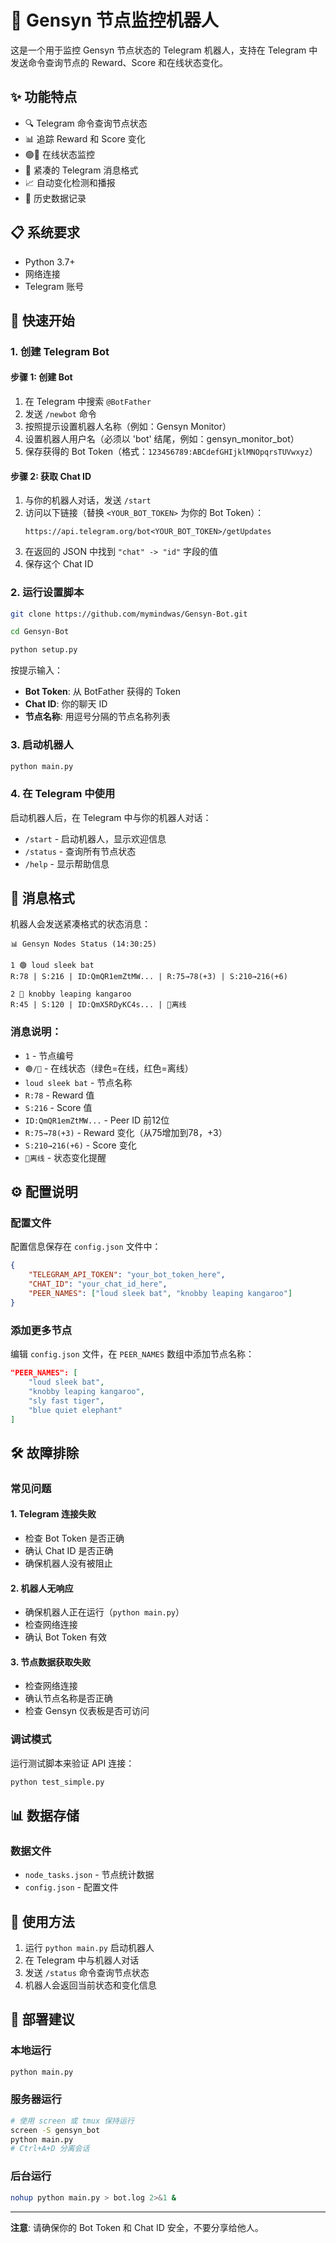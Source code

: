 # 🤖 Gensyn 节点监控机器人

这是一个用于监控 Gensyn 节点状态的 Telegram 机器人，支持在 Telegram 中发送命令查询节点的 Reward、Score 和在线状态变化。

## ✨ 功能特点

- 🔍 Telegram 命令查询节点状态
- 📊 追踪 Reward 和 Score 变化
- 🟢🔴 在线状态监控
- 📱 紧凑的 Telegram 消息格式
- 📈 自动变化检测和播报
- 💾 历史数据记录

## 📋 系统要求

- Python 3.7+
- 网络连接
- Telegram 账号

## 🚀 快速开始

### 1. 创建 Telegram Bot

#### 步骤 1: 创建 Bot
1. 在 Telegram 中搜索 `@BotFather`
2. 发送 `/newbot` 命令
3. 按照提示设置机器人名称（例如：Gensyn Monitor）
4. 设置机器人用户名（必须以 'bot' 结尾，例如：gensyn_monitor_bot）
5. 保存获得的 Bot Token（格式：`123456789:ABCdefGHIjklMNOpqrsTUVwxyz`）

#### 步骤 2: 获取 Chat ID
1. 与你的机器人对话，发送 `/start`
2. 访问以下链接（替换 `<YOUR_BOT_TOKEN>` 为你的 Bot Token）：
   ```
   https://api.telegram.org/bot<YOUR_BOT_TOKEN>/getUpdates
   ```
3. 在返回的 JSON 中找到 `"chat" -> "id"` 字段的值
4. 保存这个 Chat ID

### 2. 运行设置脚本
```bash
git clone https://github.com/mymindwas/Gensyn-Bot.git
```
```bash
cd Gensyn-Bot
```
```bash
python setup.py
```

按提示输入：
- **Bot Token**: 从 BotFather 获得的 Token
- **Chat ID**: 你的聊天 ID
- **节点名称**: 用逗号分隔的节点名称列表

### 3. 启动机器人
```bash
python main.py
```

### 4. 在 Telegram 中使用

启动机器人后，在 Telegram 中与你的机器人对话：

- `/start` - 启动机器人，显示欢迎信息
- `/status` - 查询所有节点状态
- `/help` - 显示帮助信息

## 📱 消息格式

机器人会发送紧凑格式的状态消息：

```
📊 Gensyn Nodes Status (14:30:25)

1 🟢 loud sleek bat
R:78 | S:216 | ID:QmQR1emZtMW... | R:75→78(+3) | S:210→216(+6)

2 🔴 knobby leaping kangaroo  
R:45 | S:120 | ID:QmX5RDyKC4s... | 🔴离线
```

### 消息说明：
- `1` - 节点编号
- `🟢/🔴` - 在线状态（绿色=在线，红色=离线）
- `loud sleek bat` - 节点名称
- `R:78` - Reward 值
- `S:216` - Score 值
- `ID:QmQR1emZtMW...` - Peer ID 前12位
- `R:75→78(+3)` - Reward 变化（从75增加到78，+3）
- `S:210→216(+6)` - Score 变化
- `🔴离线` - 状态变化提醒

## ⚙️ 配置说明

### 配置文件
配置信息保存在 `config.json` 文件中：

```json
{
    "TELEGRAM_API_TOKEN": "your_bot_token_here",
    "CHAT_ID": "your_chat_id_here",
    "PEER_NAMES": ["loud sleek bat", "knobby leaping kangaroo"]
}
```

### 添加更多节点
编辑 `config.json` 文件，在 `PEER_NAMES` 数组中添加节点名称：

```json
"PEER_NAMES": [
    "loud sleek bat",
    "knobby leaping kangaroo",
    "sly fast tiger",
    "blue quiet elephant"
]
```

## 🛠️ 故障排除

### 常见问题

#### 1. Telegram 连接失败
- 检查 Bot Token 是否正确
- 确认 Chat ID 是否正确
- 确保机器人没有被阻止

#### 2. 机器人无响应
- 确保机器人正在运行（`python main.py`）
- 检查网络连接
- 确认 Bot Token 有效

#### 3. 节点数据获取失败
- 检查网络连接
- 确认节点名称是否正确
- 检查 Gensyn 仪表板是否可访问

### 调试模式
运行测试脚本来验证 API 连接：

```bash
python test_simple.py
```

## 📊 数据存储

### 数据文件
- `node_tasks.json` - 节点统计数据
- `config.json` - 配置文件

## 🔄 使用方法

1. 运行 `python main.py` 启动机器人
2. 在 Telegram 中与机器人对话
3. 发送 `/status` 命令查询节点状态
4. 机器人会返回当前状态和变化信息

## 🚀 部署建议

### 本地运行
```bash
python main.py
```

### 服务器运行
```bash
# 使用 screen 或 tmux 保持运行
screen -S gensyn_bot
python main.py
# Ctrl+A+D 分离会话
```

### 后台运行
```bash
nohup python main.py > bot.log 2>&1 &
```

---

**注意**: 请确保你的 Bot Token 和 Chat ID 安全，不要分享给他人。 
